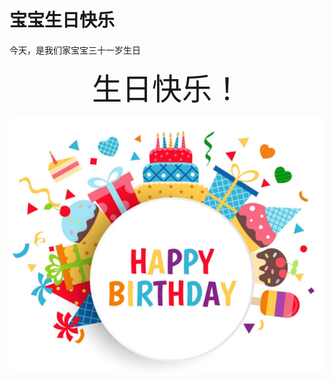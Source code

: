 # 宝宝生日快乐
今天，是我们家宝宝三十一岁生日

<center><font size=10>生日快乐！</font></center>

![happy_birthday](./happy_birthday.png)
</br>
</br>
</br>
<birthday/>

